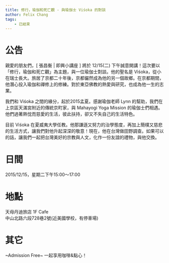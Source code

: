 ```yaml
---
title: 修行，瑜伽和死亡觀 - 與瑜伽士 Viśoka 的對談
author: Felix Chang
tags:
    - 已結束
---
```


# 公告
親愛的朋友們，[ 張昌衡 | 即興小講座 ] 將於 12/15(二) 下午誠意開講！這次要以「修行，瑜伽和死亡觀」為主題，與一位瑜伽士對談。他的聖名是 Viśoka，從小在瑞士長大。旅居了京都二十年後，京都儼然成為他的另一個故鄉。在京都期間，他潛心投入瑜伽和禪修上的修練。對於東亞佛教的熱愛與研究，也成為他一生的志業。

我們和 Viśoka 之間的緣分，起於2015孟夏。感謝瑜伽老師 Lynn 的幫助，我們在上京區天滿宮附近的傳統京町家，與 Mahayogi Yoga Mission 的瑜伽士們相遇。他們過著熱忱而慈愛的生活，彼此扶持，卻又不失自己的生活特色。

目前 Viśoka 在夏威夷大學任教。他那謙遜又努力的治學態度，再加上簡樸又慈悲的生活方式，讓我們對他升起深深的敬意！現在，他在台灣做田野調查。如果可以的話，讓我們一起把台灣美好的宗教與人文，化作一份友誼的禮物，與他交換。

# 日間
2015/12/15，星期二下午15:00～17:00

# 地點
天母丹迪旅店 1F Cafe<br />
中山北路六段728巷2號(近美國學校，有停車場)

# 其它
~Admission Free~ 一起享用咖啡&點心！
